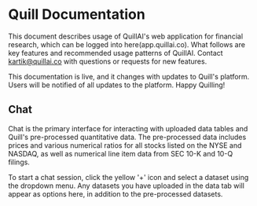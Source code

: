 # Quill Documentation
This document describes usage of QuillAI's web application for financial research, which can be logged into here(app.quillai.co).
What follows are key features and recommended usage patterns of QuillAI. Contact kartik@quillai.co with questions or requests for new features. 

This documentation is live, and it changes with updates to Quill's platform. Users will be notified of all updates to the platform. Happy Quilling!

## Chat
Chat is the primary interface for interacting with uploaded data tables and Quill's pre-processed quantitative data. The pre-processed data includes prices and various numerical ratios for all stocks listed on the NYSE and NASDAQ, as well as numerical line item data from SEC 10-K and 10-Q filings. 

To start a chat session, click the yellow '+' icon and select a dataset using the dropdown menu. Any datasets you have uploaded in the data tab will appear as options here, in addition to the pre-processed datasets. 



